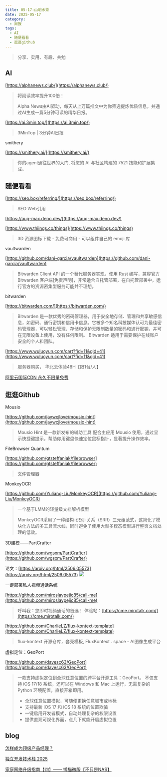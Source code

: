 ```yaml
---
title: 05-17-山明水秀
date: 2025-05-17
category:
  - 周报
tags:
  - AI
  - 随便看看
  - 逛逛github
---
```


> 分享、实用、有趣、共勉


## AI


[https://alphanews.club/](https://alphanews.club/)
>将阅读效率提升100倍！
>
>Alpha News由AI驱动，每天从上万篇推文中为你筛选提炼优质信息，并通过AI生成一篇5分钟可读的精华日报。


[https://ai.3min.top/](https://ai.3min.top/)
>3MinTop | 3分钟AI日报


smithery

[https://smithery.ai/](https://smithery.ai/)
>你的agent通往世界的大门, 将您的 AI 与社区构建的 7521 技能和扩展集成。



## 随便看看


[https://seo.box/referring/](https://seo.box/referring/)
>SEO Web引用

[https://aug-max.deno.dev/](https://aug-max.deno.dev/)
>



[https://www.thiings.co/things](https://www.thiings.co/things)
>3D 资源图标下载 - 免费可商用 - 可以组件自己的 emoji 库


vaultwarden

[https://github.com/dani-garcia/vaultwarden](https://github.com/dani-garcia/vaultwarden)

>Bitwarden Client API 的一个替代服务器实现，使用 Rust 编写，兼容官方 Bitwarden 客户端[免责声明]，非常适合自托管部署，在自托管部署中，运行官方的资源密集型服务可能并不理想。


bitwarden

[https://bitwarden.com/](https://bitwarden.com/)

>Bitwarden 是一款优秀的密码管理器，用于安全地存储、管理和共享敏感信息，如密码、通行密钥和信用卡信息。它被多个知名科技媒体认可为最佳密码管理器，可以轻松管理、存储和保护无限制数量的密码和通行密钥，并可在无限设备上使用，没有任何限制。 Bitwarden 适用于需要保护在线账户安全的个人和团队。


[https://www.wuluoyun.com/cart?fid=11&gid=41](https://www.wuluoyun.com/cart?fid=11&gid=41)
>服务器购买， 华北云体验48H【限1台/人】

[阿里云国际CDN 永久不限量免费](https://www.nodeseek.com/post-361598-1)



## 逛逛Github

Mousio

[https://github.com/jaywcjlove/mousio-hint](https://github.com/jaywcjlove/mousio-hint)

>Mousio Hint 是一款新发布的辅助工具 配合主应用 Mousio 使用，通过显示快捷键提示，帮助你用键盘快速定位鼠标指针，显著提升操作效率。


FileBrowser Quantum

[https://github.com/gtsteffaniak/filebrowser](https://github.com/gtsteffaniak/filebrowser)
>文件管理器


MonkeyOCR

[https://github.com/Yuliang-Liu/MonkeyOCR](https://github.com/Yuliang-Liu/MonkeyOCR)
>一个基于LMM的轻量级文档解析模型
>
>MonkeyOCR采用了一种结构-识别-关系（SRR）三元组范式，这简化了模块化方法的多工具流水线，同时避免了使用大型多模态模型进行整页文档处理的低效。


3D建模——PartCrafter

[https://github.com/wgsxm/PartCrafter](https://github.com/wgsxm/PartCrafter)

论文：[https://arxiv.org/html/2506.05573](https://arxiv.org/html/2506.05573)
![](https://github.com/wgsxm/PartCrafter/raw/main/assets/teaser.png)


一键部署私人视频通话系统

[https://github.com/miroslavpejic85/call-me](https://github.com/miroslavpejic85/call-me)
>呼叫我：您即时视频通话的首选！
>体验站：[https://cme.mirotalk.com/](https://cme.mirotalk.com/)



[https://github.com/CharlieLZ/flux-kontext-template](https://github.com/CharlieLZ/flux-kontext-template)
>flux-kontext 开源仓库，套壳模板, FluxKontext . space - AI图像生成平台


虚拟定位：GeoPort

[https://github.com/davesc63/GeoPort](https://github.com/davesc63/GeoPort)

>一款支持虚拟定位到全球任意位置的跨平台开源工具：GeoPort。 不仅支持 iOS 17/18 系统，还可以在 Windows 和 Mac 上运行，无需复杂的 Python 环境配置，直接开箱即用。
>
>- 全球任意位置模拟，可随便更换任意城市或地标 
>- 支持最新 iOS 17 和 iOS 18 系统的位置欺骗
>- 一键启用开发者模式，自动处理复杂的权限设置
>- 提供直观可视化界面，点几下就能开启虚拟位置


## blog


[怎样成为顶级产品经理？](https://manateelazycat.github.io/2025/06/05/top-product-manager/)

[独立开发技术栈 2025](https://guangzhengli.com/blog/zh/indie-hacker-tech-stack-2024)

[家庭网络升级指南【四】—— 懒猫微服【不只是NAS】](https://post.smzdm.com/p/aprqvvl9/)